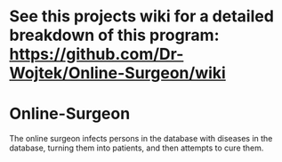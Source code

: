 # See this projects wiki for a detailed breakdown of this program: https://github.com/Dr-Wojtek/Online-Surgeon/wiki

# Online-Surgeon
The online surgeon infects persons in the database with diseases in the database, turning them into patients, and then attempts to cure them.
